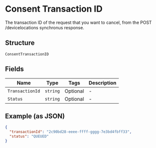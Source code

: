 
# Consent Transaction ID

The transaction ID of the request that you want to cancel, from the POST /devicelocations synchronus response.

## Structure

`ConsentTransactionID`

## Fields

| Name | Type | Tags | Description |
|  --- | --- | --- | --- |
| `TransactionId` | `string` | Optional | - |
| `Status` | `string` | Optional | - |

## Example (as JSON)

```json
{
  "transactionId": "2c90bd28-eeee-ffff-gggg-7e3bd4fbff33",
  "status": "QUEUED"
}
```

